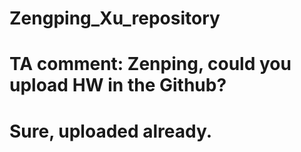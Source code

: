 # Zengping_Xu_repository
# TA comment: Zenping, could you upload HW in the Github?
# Sure, uploaded already.
